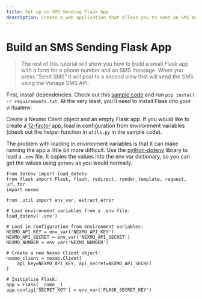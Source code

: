 ```yaml
---
title: Set up an SMS Sending Flask App
description: Create a web application that allows you to send an SMS message.
---
```


# Build an SMS Sending Flask App

> The rest of this tutorial will show you how to build a small Flask app with a form for a phone number and an SMS message. When you press “Send SMS” it will post to a second view that will send the SMS using the Vonage SMS API.

First, install dependencies. Check out this [sample code](https://github.com/Nexmo/nexmo-python-code-snippets/blob/master/sms/send-an-sms.py) and run `pip install -r requirements.txt`. At the very least, you’ll need to install Flask into your virtualenv.

Create a Nexmo Client object and an empty Flask app. If you would like to create a [12-factor](https://12factor.net/) app, load in configuration from environment variables (check out the helper function in `utils.py` in the sample code).

The problem with loading in environment variables is that it can make running the app a little bit more difficult. Use the [python-dotenv](https://github.com/theskumar/python-dotenv) library to load a `.env` file. It copies the values into the env var dictionary, so you can get the values using `getenv` as you would normally.

```
from dotenv import load_dotenv
from flask import Flask, flash, redirect, render_template, request, url_for
import nexmo
 
from .util import env_var, extract_error
 
# Load environment variables from a .env file:
load_dotenv('.env')
 
# Load in configuration from environment variables:
NEXMO_API_KEY = env_var('NEXMO_API_KEY')
NEXMO_API_SECRET = env_var('NEXMO_API_SECRET')
NEXMO_NUMBER = env_var('NEXMO_NUMBER')
 
# Create a new Nexmo Client object:
nexmo_client = nexmo.Client(
    api_key=NEXMO_API_KEY, api_secret=NEXMO_API_SECRET
)
 
# Initialize Flask:
app = Flask(__name__)
app.config['SECRET_KEY'] = env_var('FLASK_SECRET_KEY')
```